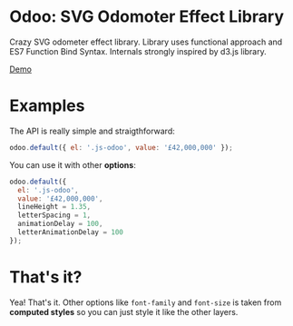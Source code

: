 Odoo: SVG Odomoter Effect Library
======
Crazy SVG odometer effect library. Library uses functional approach and ES7 Function Bind Syntax. Internals strongly inspired by d3.js library.

[Demo](https://coderitual.github.io/odoo/examples/)

Examples
======
The API is really simple and straigthforward:
```js
odoo.default({ el: '.js-odoo', value: '£42,000,000' });
```

You can use it with other **options**:
```js
odoo.default({
  el: '.js-odoo',
  value: '£42,000,000',
  lineHeight = 1.35,
  letterSpacing = 1,
  animationDelay = 100,
  letterAnimationDelay = 100
});
```

That's it?
=====
Yea! That's it. Other options like `font-family` and `font-size` is taken from **computed styles** so you can just style it like the other layers.
